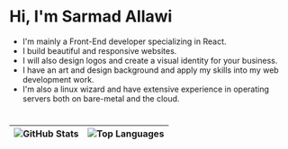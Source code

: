 # Hi, I'm Sarmad Allawi
- I'm mainly a Front-End developer specializing in React.
- I build beautiful and responsive websites.
- I will also design logos and create a visual identity for your business.
- I have an art and design background and apply my skills into my web development work.
- I'm also a linux wizard and have extensive experience in operating servers both on bare-metal and the cloud.

#
|![GitHub Stats](https://github-readme-stats.vercel.app/api?username=jimmetrix&show_icons=true&theme=)|![Top Languages](https://github-readme-stats.vercel.app/api/top-langs/?username=jimmetrix&layout=normal&theme=)|
|------------|------------|

